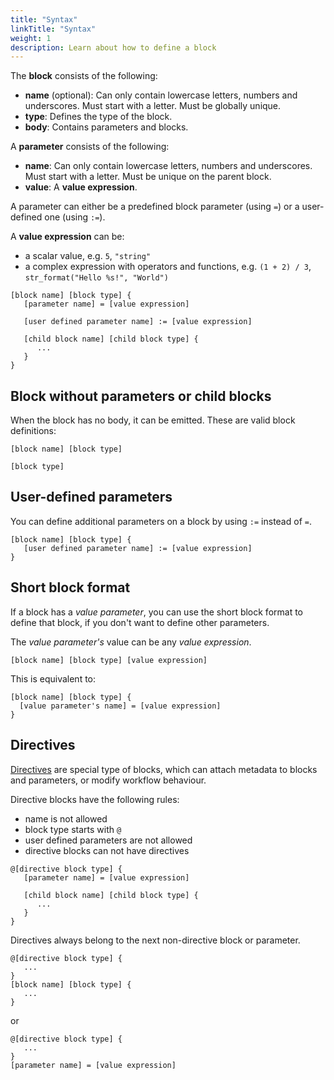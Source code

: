 ```yaml
---
title: "Syntax"
linkTitle: "Syntax"
weight: 1
description: Learn about how to define a block
---
```


The **block** consists of the following:
 - **name** (optional): Can only contain lowercase letters, numbers and underscores.
   Must start with a letter. Must be globally unique.
 - **type**: Defines the type of the block.
 - **body**: Contains parameters and blocks.

A **parameter** consists of the following:
 - **name**: Can only contain lowercase letters, numbers and underscores. 
   Must start with a letter. Must be unique on the parent block.
 - **value**: A **value expression**.

A parameter can either be a predefined block parameter (using `=`) or a user-defined one (using `:=`).

A **value expression** can be:
 - a scalar value, e.g. `5`, `"string"`
 - a complex expression with operators and functions, e.g. `(1 + 2) / 3`, `str_format("Hello %s!", "World")`
 
```conflow
[block name] [block type] {
   [parameter name] = [value expression]
   
   [user defined parameter name] := [value expression]
   
   [child block name] [child block type] {
      ...
   }
}
```

## Block without parameters or child blocks

When the block has no body, it can be emitted. These are valid block definitions:

```
[block name] [block type]
```

```
[block type]
```

## User-defined parameters

You can define additional parameters on a block by using `:=` instead of `=`.

```conflow
[block name] [block type] {
   [user defined parameter name] := [value expression]
}
```

## Short block format

If a block has a *value parameter*, you can use the short block format to define that block, if you don't want to define
other parameters.

The *value parameter's* value can be any *value expression*.

```conflow
[block name] [block type] [value expression]
```

This is equivalent to:

```conflow
[block name] [block type] {
  [value parameter's name] = [value expression]
}
```

## Directives

[Directives](/docs/blocks/directives) are special type of blocks, which can attach metadata to blocks and parameters, or modify workflow behaviour.

Directive blocks have the following rules:
 - name is not allowed
 - block type starts with `@`
 - user defined parameters are not allowed
 - directive blocks can not have directives
 
```conflow
@[directive block type] {
   [parameter name] = [value expression]
   
   [child block name] [child block type] {
      ...
   }
}
```

Directives always belong to the next non-directive block or parameter.

```
@[directive block type] {
   ...
}
[block name] [block type] {
   ...
}
```

or

```
@[directive block type] {
   ...
}
[parameter name] = [value expression]
```
